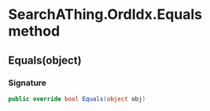 # SearchAThing.OrdIdx.Equals method
## Equals(object)
### Signature
```csharp
public override bool Equals(object obj)
```
